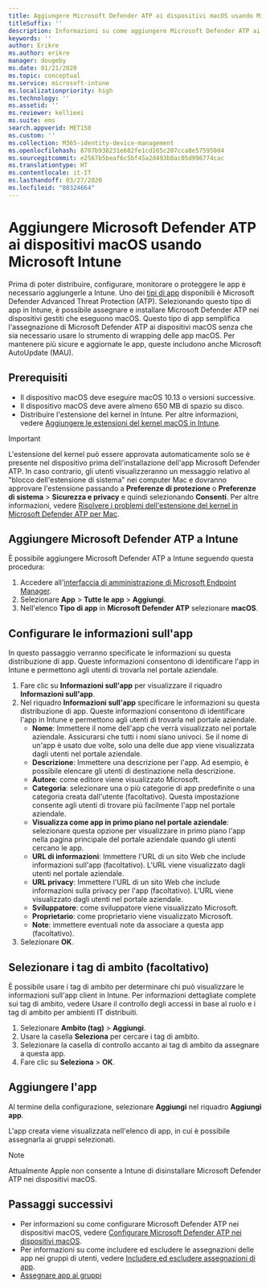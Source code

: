 ```yaml
---
title: Aggiungere Microsoft Defender ATP ai dispositivi macOS usando Microsoft Intune
titleSuffix: ''
description: Informazioni su come aggiungere Microsoft Defender ATP ai dispositivi macOS usando Microsoft Intune.
keywords: ''
author: Erikre
ms.author: erikre
manager: dougeby
ms.date: 01/21/2020
ms.topic: conceptual
ms.service: microsoft-intune
ms.localizationpriority: high
ms.technology: ''
ms.assetid: ''
ms.reviewer: kellieei
ms.suite: ems
search.appverid: MET150
ms.custom: ''
ms.collection: M365-identity-device-management
ms.openlocfilehash: 8707b938231e682fe1cd165c207cca8e575950d4
ms.sourcegitcommit: e2567b5beaf6c5bf45a2d493b8ac05d996774cac
ms.translationtype: HT
ms.contentlocale: it-IT
ms.lasthandoff: 03/27/2020
ms.locfileid: "80324664"
---
```

# <a name="add-microsoft-defender-atp-to-macos-devices-using-microsoft-intune"></a>Aggiungere Microsoft Defender ATP ai dispositivi macOS usando Microsoft Intune

Prima di poter distribuire, configurare, monitorare o proteggere le app è necessario aggiungerle a Intune. Uno dei [tipi di app](apps-add.md#app-types-in-microsoft-intune) disponibili è Microsoft Defender Advanced Threat Protection (ATP). Selezionando questo tipo di app in Intune, è possibile assegnare e installare Microsoft Defender ATP nei dispositivi gestiti che eseguono macOS. Questo tipo di app semplifica l'assegnazione di Microsoft Defender ATP ai dispositivi macOS senza che sia necessario usare lo strumento di wrapping delle app macOS. Per mantenere più sicure e aggiornate le app, queste includono anche Microsoft AutoUpdate (MAU).

## <a name="prerequisites"></a>Prerequisiti
- Il dispositivo macOS deve eseguire macOS 10.13 o versioni successive.
- Il dispositivo macOS deve avere almeno 650 MB di spazio su disco.
- Distribuire l'estensione del kernel in Intune. Per altre informazioni, vedere [Aggiungere le estensioni del kernel macOS in Intune](../configuration/kernel-extensions-overview-macos.md).

> [!IMPORTANT]
> L'estensione del kernel può essere approvata automaticamente solo se è presente nel dispositivo prima dell'installazione dell'app Microsoft Defender ATP. In caso contrario, gli utenti visualizzeranno un messaggio relativo al "blocco dell'estensione di sistema" nei computer Mac e dovranno approvare l'estensione passando a **Preferenze di protezione** o **Preferenze di sistema** > **Sicurezza e privacy** e quindi selezionando **Consenti**. Per altre informazioni, vedere [Risolvere i problemi dell'estensione del kernel in Microsoft Defender ATP per Mac](https://docs.microsoft.com/windows/security/threat-protection/microsoft-defender-atp/mac-support-kext).

## <a name="add-microsoft-defender-atp-to-intune"></a>Aggiungere Microsoft Defender ATP a Intune
È possibile aggiungere Microsoft Defender ATP a Intune seguendo questa procedura:

1. Accedere all'[interfaccia di amministrazione di Microsoft Endpoint Manager](https://go.microsoft.com/fwlink/?linkid=2109431).
2. Selezionare **App** > **Tutte le app** > **Aggiungi**.
3. Nell'elenco **Tipo di app** in **Microsoft Defender ATP** selezionare **macOS**.

## <a name="configure-app-information"></a>Configurare le informazioni sull'app
In questo passaggio verranno specificate le informazioni su questa distribuzione di app. Queste informazioni consentono di identificare l'app in Intune e permettono agli utenti di trovarla nel portale aziendale.

1. Fare clic su **Informazioni sull'app** per visualizzare il riquadro **Informazioni sull'app**.
2. Nel riquadro **Informazioni sull'app** specificare le informazioni su questa distribuzione di app. Queste informazioni consentono di identificare l'app in Intune e permettono agli utenti di trovarla nel portale aziendale.
    - **Nome**: Immettere il nome dell'app che verrà visualizzato nel portale aziendale. Assicurarsi che tutti i nomi siano univoci. Se il nome di un'app è usato due volte, solo una delle due app viene visualizzata dagli utenti nel portale aziendale.
    - **Descrizione**: Immettere una descrizione per l'app. Ad esempio, è possibile elencare gli utenti di destinazione nella descrizione.
    - **Autore**: come editore viene visualizzato Microsoft.
    - **Categoria**: selezionare una o più categorie di app predefinite o una categoria creata dall'utente (facoltativo). Questa impostazione consente agli utenti di trovare più facilmente l'app nel portale aziendale.
    - **Visualizza come app in primo piano nel portale aziendale**: selezionare questa opzione per visualizzare in primo piano l'app nella pagina principale del portale aziendale quando gli utenti cercano le app.
    - **URL di informazioni**: Immettere l'URL di un sito Web che include informazioni sull'app (facoltativo). L'URL viene visualizzato dagli utenti nel portale aziendale.
    - **URL privacy**: Immettere l'URL di un sito Web che include informazioni sulla privacy per l'app (facoltativo). L'URL viene visualizzato dagli utenti nel portale aziendale.
    - **Sviluppatore**: come sviluppatore viene visualizzato Microsoft.
    - **Proprietario**: come proprietario viene visualizzato Microsoft.
    - **Note**: immettere eventuali note da associare a questa app (facoltativo).
3. Selezionare **OK**.

## <a name="select-scope-tags-optional"></a>Selezionare i tag di ambito (facoltativo)
È possibile usare i tag di ambito per determinare chi può visualizzare le informazioni sull'app client in Intune. Per informazioni dettagliate complete sui tag di ambito, vedere Usare il controllo degli accessi in base al ruolo e i tag di ambito per ambienti IT distribuiti.
1.    Selezionare **Ambito (tag)**  > **Aggiungi**.
2.    Usare la casella **Seleziona** per cercare i tag di ambito.
3.    Selezionare la casella di controllo accanto ai tag di ambito da assegnare a questa app.
4.    Fare clic su **Seleziona** > **OK**.

## <a name="add-the-app"></a>Aggiungere l'app
Al termine della configurazione, selezionare **Aggiungi** nel riquadro **Aggiungi app**. 

L'app creata viene visualizzata nell'elenco di app, in cui è possibile assegnarla ai gruppi selezionati. 

> [!NOTE]
> Attualmente Apple non consente a Intune di disinstallare Microsoft Defender ATP nei dispositivi macOS.

## <a name="next-steps"></a>Passaggi successivi
- Per informazioni su come configurare Microsoft Defender ATP nei dispositivi macOS, vedere [Configurare Microsoft Defender ATP nei dispositivi macOS](https://docs.microsoft.com/windows/security/threat-protection/microsoft-defender-atp/mac-preferences).
- Per informazioni su come includere ed escludere le assegnazioni delle app nei gruppi di utenti, vedere [Includere ed escludere assegnazioni di app](apps-inc-exl-assignments.md).
- [Assegnare app ai gruppi](apps-deploy.md)

